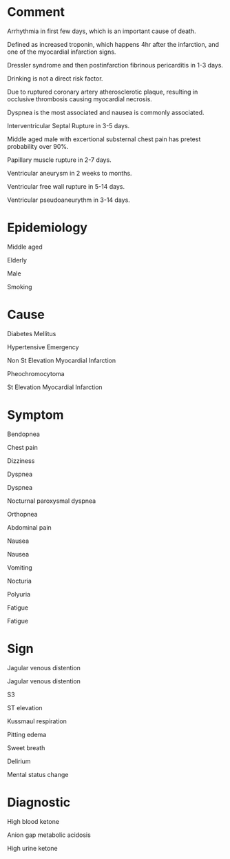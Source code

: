 # Comment

Arrhythmia in first few days, which is an important cause of death.

Defined as increased troponin, which happens 4hr after the infarction, and one of the myocardial infarction signs.

Dressler syndrome and then postinfarction fibrinous pericarditis in 1-3 days.

Drinking is not a direct risk factor.

Due to ruptured coronary artery atherosclerotic plaque, resulting in occlusive thrombosis causing myocardial necrosis.

Dyspnea is the most associated and nausea is commonly associated.

Interventricular Septal Rupture in 3-5 days.

Middle aged male with excertional substernal chest pain has pretest probability over 90%.

Papillary muscle rupture in 2-7 days.

Ventricular aneurysm in 2 weeks to months.

Ventricular free wall rupture in 5-14 days.

Ventricular pseudoaneurythm in 3-14 days.

# Epidemiology

Middle aged

Elderly

Male

Smoking

# Cause

Diabetes Mellitus

Hypertensive Emergency

Non St Elevation Myocardial Infarction

Pheochromocytoma

St Elevation Myocardial Infarction

# Symptom

Bendopnea

Chest pain

Dizziness

Dyspnea

Dyspnea

Nocturnal paroxysmal dyspnea

Orthopnea

Abdominal pain

Nausea

Nausea

Vomiting

Nocturia

Polyuria

Fatigue

Fatigue

# Sign

Jagular venous distention

Jagular venous distention

S3

ST elevation

Kussmaul respiration

Pitting edema

Sweet breath

Delirium

Mental status change

# Diagnostic

High blood ketone

Anion gap metabolic acidosis

High urine ketone
